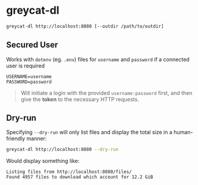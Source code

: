 # greycat-dl

```sh
greycat-dl http://localhost:8080 [--outdir /path/to/outdir]
```

## Secured User
Works with `dotenv` (eg. `.env`) files for `username` and `password` if a connected user is required
```env
USERNAME=username
PASSWORD=password
```

> Will initiate a login with the provided `username:password` first, and then give the **token** to the necessary HTTP requests.

## Dry-run
Specifying `--dry-run` will only list files and display the total size in a human-friendly manner:
```sh
greycat-dl http://localhost:8080 --dry-run
```
Would display something like:
```
Listing files from http://localhost:8080/files/
Found 4957 files to download which account for 12.2 GiB
```